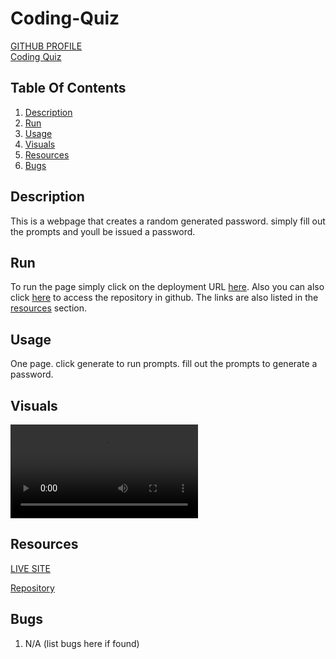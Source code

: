 # Coding-Quiz
[GITHUB PROFILE](https://github.com/GrahamP98)
<br>
[Coding Quiz](https://grahamp98.github.io/Coding-Quiz/)

## Table Of Contents
1. [Description](#description)
2. [Run](#run)
3. [Usage](#usage)
4. [Visuals](#visuals)
5. [Resources](#resources)
6. [Bugs](#bugs)



## Description
This is a webpage that creates a random generated password. simply fill out the prompts and youll be issued a password.

## Run
To run the page simply click on the deployment URL [here](https://grahamp98.github.io/password-generator/). Also you can also click [here](https://github.com/GrahamP98/password-generator) to access the repository in github. The links are also listed in the [resources](#resources) section.

## Usage
One page. click generate to run prompts. fill out the prompts to generate a password.

## Visuals
![video of Coding Quiz](./assets/images/Coding-Quiz%20video.webm)

## Resources

[LIVE SITE](https://grahamp98.github.io/Coding-Quiz/)

[Repository](https://github.com/GrahamP98/Coding-Quiz)

## Bugs
1. N/A (list bugs here if found)
